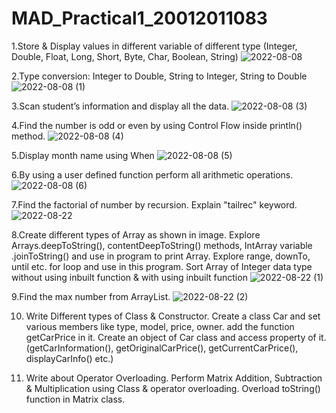 # MAD_Practical1_20012011083
1.Store & Display values in different variable of different type (Integer, Double, Float, Long, Short, Byte, Char, Boolean, String)
![2022-08-08](https://user-images.githubusercontent.com/110648378/183414665-509b201b-4500-4db9-95ea-c1964a6420f3.png)

2.Type conversion: Integer to Double, String to Integer, String to Double
![2022-08-08 (1)](https://user-images.githubusercontent.com/110648378/183415690-f1fd3b02-e1f2-44db-a8f3-dab6c75289e5.png)

3.Scan student’s information and display all the data.
![2022-08-08 (3)](https://user-images.githubusercontent.com/110648378/183416441-2fe7dc42-f42d-4f46-89f1-67e65d6921a0.png)

4.Find the number is odd or even by using Control Flow inside println() method.
![2022-08-08 (4)](https://user-images.githubusercontent.com/110648378/183416623-65b46c3d-05a4-4c3e-9ce8-709d12becf16.png)

5.Display month name using When
![2022-08-08 (5)](https://user-images.githubusercontent.com/110648378/183416711-d20c6021-710b-4e00-867a-7b5719456a0b.png)

6.By using a user defined function perform all arithmetic operations.
![2022-08-08 (6)](https://user-images.githubusercontent.com/110648378/183416804-ec783ad2-7a63-43e0-a490-f260597762b2.png)

7.Find the factorial of number by recursion. Explain "tailrec" keyword.
![2022-08-22](https://user-images.githubusercontent.com/110648378/185921361-a0795661-a4f3-43a1-9c4b-2a5031590040.png)

8.Create different types of Array as shown in image. Explore Arrays.deepToString(), contentDeepToString() methods, IntArray variable .joinToString()  and use in program to print Array. Explore range, downTo, until etc. for loop and use in this program. Sort Array of Integer data type without using inbuilt function & with using inbuilt function
![2022-08-22 (1)](https://user-images.githubusercontent.com/110648378/185921761-e5df6089-3cf0-45d8-8ef7-3ef1908c89b0.png)

9.Find the max number from ArrayList.
![2022-08-22 (2)](https://user-images.githubusercontent.com/110648378/185922110-8b6693f9-41fb-4763-aeed-dbcb512ed2a0.png)

10. Write Different types of Class & Constructor. Create a class Car and set various members like type, model, price, owner. add the function getCarPrice in it. Create an object of Car class and access property of it. (getCarInformation(), getOriginalCarPrice(), getCurrentCarPrice(), displayCarInfo() etc.)

11. Write about Operator Overloading. Perform Matrix Addition, Subtraction & Multiplication using Class & operator overloading. Overload toString() function in Matrix class.
